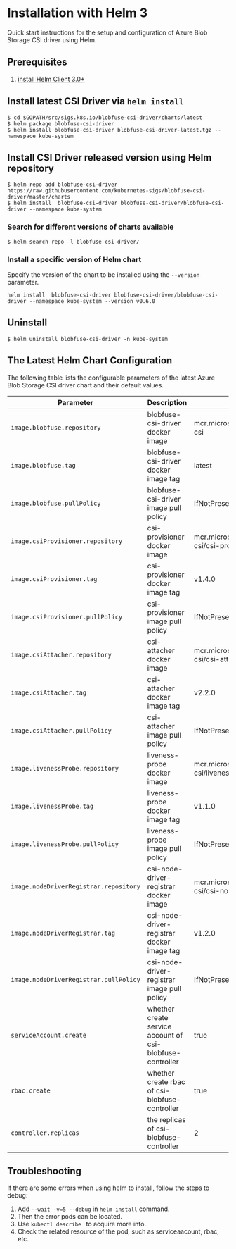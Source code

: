 # Installation with Helm 3

Quick start instructions for the setup and configuration of Azure Blob Storage CSI driver using Helm.

## Prerequisites

1. [install Helm Client 3.0+ ](https://helm.sh/docs/intro/quickstart/#install-helm)

## Install latest CSI Driver via `helm install`

```console
$ cd $GOPATH/src/sigs.k8s.io/blobfuse-csi-driver/charts/latest
$ helm package blobfuse-csi-driver
$ helm install blobfuse-csi-driver blobfuse-csi-driver-latest.tgz --namespace kube-system
```
  
## Install CSI Driver released version using Helm repository

```console
$ helm repo add blobfuse-csi-driver https://raw.githubusercontent.com/kubernetes-sigs/blobfuse-csi-driver/master/charts
$ helm install  blobfuse-csi-driver blobfuse-csi-driver/blobfuse-csi-driver --namespace kube-system
```
  
### Search for different versions of charts available
```console
$ helm search repo -l blobfuse-csi-driver/
```  
### Install a specific version of Helm chart
Specify the version of the chart to be installed using the `--version` parameter. 
```console
helm install  blobfuse-csi-driver blobfuse-csi-driver/blobfuse-csi-driver --namespace kube-system --version v0.6.0
```

## Uninstall

```console
$ helm uninstall blobfuse-csi-driver -n kube-system
```  
## The Latest Helm Chart Configuration

The following table lists the configurable parameters of the latest Azure Blob Storage CSI driver chart and their default values.

| Parameter                                         | Description                                                | Default                                                           |
|---------------------------------------------------|------------------------------------------------------------|-------------------------------------------------------------------|
| `image.blobfuse.repository`                       | blobfuse-csi-driver docker image                           | mcr.microsoft.com/k8s/csi/blobfuse-csi                            |
| `image.blobfuse.tag`                              | blobfuse-csi-driver docker image tag                       | latest                                                            |
| `image.blobfuse.pullPolicy`                       | blobfuse-csi-driver image pull policy                      | IfNotPresent                                                      |
| `image.csiProvisioner.repository`                 | csi-provisioner docker image                               | mcr.microsoft.com/oss/kubernetes-csi/csi-provisioner              |
| `image.csiProvisioner.tag`                        | csi-provisioner docker image tag                           | v1.4.0                                                            |
| `image.csiProvisioner.pullPolicy`                 | csi-provisioner image pull policy                          | IfNotPresent                                                      |
| `image.csiAttacher.repository`                    | csi-attacher docker image                                  | mcr.microsoft.com/oss/kubernetes-csi/csi-attacher                 |
| `image.csiAttacher.tag`                           | csi-attacher docker image tag                              | v2.2.0                                                            |
| `image.csiAttacher.pullPolicy`                    | csi-attacher image pull policy                             | IfNotPresent                                                      |                                                  |
| `image.livenessProbe.repository`                  | liveness-probe docker image                                | mcr.microsoft.com/oss/kubernetes-csi/livenessprobe                |
| `image.livenessProbe.tag`                         | liveness-probe docker image tag                            | v1.1.0                                                            |
| `image.livenessProbe.pullPolicy`                  | liveness-probe image pull policy                           | IfNotPresent                                                      |
| `image.nodeDriverRegistrar.repository`            | csi-node-driver-registrar docker image                     | mcr.microsoft.com/oss/kubernetes-csi/csi-node-driver-registrar    |
| `image.nodeDriverRegistrar.tag`                   | csi-node-driver-registrar docker image tag                 | v1.2.0                                                            |
| `image.nodeDriverRegistrar.pullPolicy`            | csi-node-driver-registrar image pull policy                | IfNotPresent                                                      |
| `serviceAccount.create`                           | whether create service account of csi-blobfuse-controller  | true                                                              |
| `rbac.create`                                     | whether create rbac of csi-blobfuse-controller             | true                                                              |
| `controller.replicas`                             | the replicas of csi-blobfuse-controller                    | 2                                                                 |
## Troubleshooting

If there are some errors when using helm to install, follow the steps to debug:

1. Add `--wait -v=5 --debug` in `helm install` command.
2. Then the error pods  can be located.
3. Use `kubectl describe ` to acquire more info.
4. Check the related resource of the pod, such as serviceaacount, rbac, etc.

